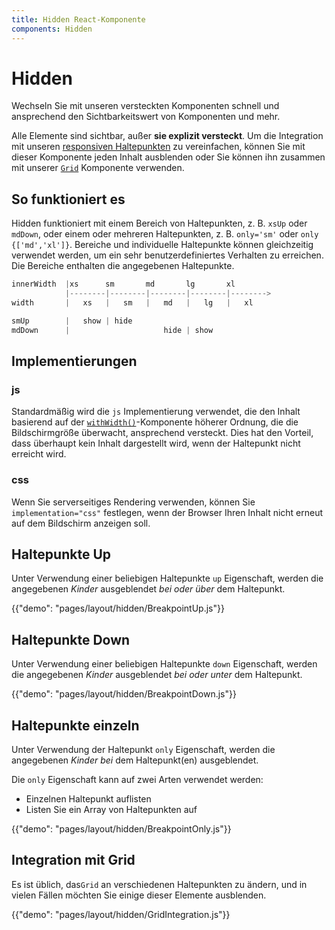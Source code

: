 ```yaml
---
title: Hidden React-Komponente
components: Hidden
---
```


# Hidden

<p class="description">Wechseln Sie mit unseren versteckten Komponenten schnell und ansprechend den Sichtbarkeitswert von Komponenten und mehr.</p>

Alle Elemente sind sichtbar, außer **sie explizit versteckt**. Um die Integration mit unseren [responsiven Haltepunkten](/layout/basics/) zu vereinfachen, können Sie mit dieser Komponente jeden Inhalt ausblenden oder Sie können ihn zusammen mit unserer [`Grid`](/layout/grid/) Komponente verwenden.

## So funktioniert es

Hidden funktioniert mit einem Bereich von Haltepunkten, z. B. `xsUp` oder `mdDown`, oder einem oder mehreren Haltepunkten, z. B. `only='sm'` oder `only {['md','xl']}`. Bereiche und individuelle Haltepunkte können gleichzeitig verwendet werden, um ein sehr benutzerdefiniertes Verhalten zu erreichen. Die Bereiche enthalten die angegebenen Haltepunkte.

```js
innerWidth  |xs      sm       md       lg       xl
            |--------|--------|--------|--------|-------->
width       |   xs   |   sm   |   md   |   lg   |   xl

smUp        |   show | hide
mdDown      |                     hide | show

```

## Implementierungen

### js

Standardmäßig wird die `js` Implementierung verwendet, die den Inhalt basierend auf der [`withWidth()`](/layout/breakpoints/#withwidth)-Komponente höherer Ordnung, die die Bildschirmgröße überwacht, ansprechend versteckt. Dies hat den Vorteil, dass überhaupt kein Inhalt dargestellt wird, wenn der Haltepunkt nicht erreicht wird.

### css

Wenn Sie serverseitiges Rendering verwenden, können Sie `implementation="css"` festlegen, wenn der Browser Ihren Inhalt nicht erneut auf dem Bildschirm anzeigen soll.

## Haltepunkte Up

Unter Verwendung einer beliebigen Haltepunkte `up` Eigenschaft, werden die angegebenen _Kinder_ ausgeblendet _bei oder über_ dem Haltepunkt.

{{"demo": "pages/layout/hidden/BreakpointUp.js"}}

## Haltepunkte Down

Unter Verwendung einer beliebigen Haltepunkte `down` Eigenschaft, werden die angegebenen _Kinder_ ausgeblendet _bei oder unter_ dem Haltepunkt.

{{"demo": "pages/layout/hidden/BreakpointDown.js"}}

## Haltepunkte einzeln

Unter Verwendung der Haltepunkt `only` Eigenschaft, werden die angegebenen _Kinder_ _bei_ dem Haltepunkt(en) ausgeblendet.

Die `only` Eigenschaft kann auf zwei Arten verwendet werden:

- Einzelnen Haltepunkt auflisten
- Listen Sie ein Array von Haltepunkten auf

{{"demo": "pages/layout/hidden/BreakpointOnly.js"}}

## Integration mit Grid

Es ist üblich, das`Grid` an verschiedenen Haltepunkten zu ändern, und in vielen Fällen möchten Sie einige dieser Elemente ausblenden.

{{"demo": "pages/layout/hidden/GridIntegration.js"}}
